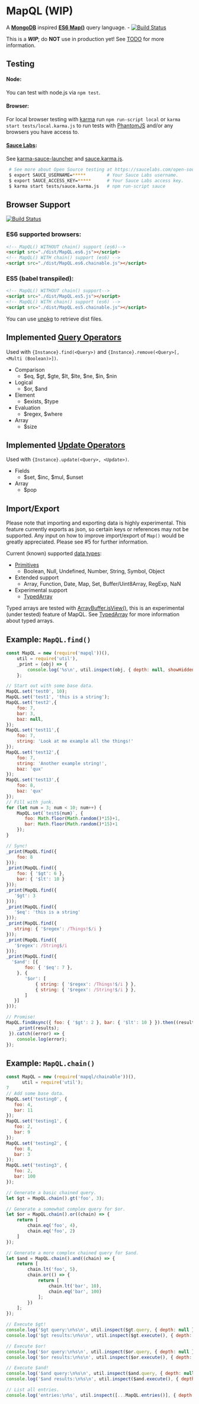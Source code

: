 MapQL (WIP)
===
A __[MongoDB]__ inspired __[ES6 Map()]__ query language. - [![Build Status](https://travis-ci.org/LouisT/MapQL.svg?branch=dev)](https://travis-ci.org/LouisT/MapQL)

This is a ___WIP___; do __NOT__ use in production yet! See [TODO](TODO.md) for more information.

Testing
-
#### Node:
You can test with node.js via `npm test`.

#### Browser:
For local browser testing with [karma] run `npm run-script local` or `karma start tests/local.karma.js` to run tests with [PhantomJS] and/or any browsers you have access to.

#### [Sauce Labs]:
See [karma-sauce-launcher] and [sauce.karma.js](tests/sauce.karma.js).

```sh
 # See more about Open Source testing at https://saucelabs.com/open-source
 $ export SAUCE_USERNAME=*****        # Your Sauce Labs username.
 $ export SAUCE_ACCESS_KEY=*****      # Your Sauce Labs access key.
 $ karma start tests/sauce.karma.js   # npm run-script sauce
```

Browser Support
-
[![Build Status](https://saucelabs.com/browser-matrix/louist-mapql.svg)](https://saucelabs.com/u/louist-mapql)

### ES6 supported browsers:
```html
<!-- MapQL() WITHOUT chain() support (es6)-->
<script src="./dist/MapQL.es6.js"></script>
<!-- MapQL() WITH chain() support (es6) -->
<script src="./dist/MapQL.es6.chainable.js"></script>
````

### ES5 (babel transpiled):
```html
<!-- MapQL() WITHOUT chain() support-->
<script src="./dist/MapQL.es5.js"></script>
<!-- MapQL() WITH chain() support (es6) -->
<script src="./dist/MapQL.es5.chainable.js"></script>
```
You can use [unpkg] to retrieve dist files.

Implemented [Query Operators]
-
Used with `{Instance}.find(<Query>)` and `{Instance}.remove(<Query>[, <Multi (Boolean)>])`.

* Comparison
  * $eq, $gt, $gte, $lt, $lte, $ne, $in, $nin
* Logical
  * $or, $and
* Element
  * $exists, $type
* Evaluation
  * $regex, $where
* Array
  * $size

Implemented [Update Operators]
-
Used with `{Instance}.update(<Query>, <Update>)`.

* Fields
  * $set, $inc, $mul, $unset
* Array
  * $pop

Import/Export
-
Please note that importing and exporting data is highly experimental. This feature currently exports as json,
so certain keys or references may not be supported. Any input on how to improve import/export of `Map()` would
be greatly appreciated. Please see #5 for further information.

Current (known) supported [data types](/src/DataTypes.js):
* [Primitives]
  * Boolean, Null, Undefined, Number, String, Symbol, Object
* Extended support
  * Array, Function, Date, Map, Set, Buffer/Uint8Array, RegExp, NaN
* Experimental support
  * [TypedArray]

Typed arrays are tested with [ArrayBuffer.isView()], this is an experimental (under tested) feature of MapQL.
See [TypedArray] for more information about typed arrays.

Example: `MapQL.find()`
-
```javascript
const MapQL = new (require('mapql'))(),
    util = require('util'),
    _print = (obj) => {
        console.log('%s\n', util.inspect(obj, { depth: null, showHidden: true }));
    };

// Start out with some base data.
MapQL.set('test0', 10);
MapQL.set('test1', 'this is a string');
MapQL.set('test2',{
    foo: 7,
    bar: 3,
    baz: null,
});
MapQL.set('test11',{
    foo: 7,
    string: 'Look at me example all the things!'
});
MapQL.set('test12',{
    foo: 7,
    string: 'Another example string!',
    baz: 'qux'
});
MapQL.set('test13',{
    foo: 8,
    baz: 'qux'
});
// Fill with junk.
for (let num = 3; num < 10; num++) {
    MapQL.set(`test${num}`, {
       foo: Math.floor(Math.random()*15)+1,
       bar: Math.floor(Math.random()*15)+1
    });
}

// Sync!
_print(MapQL.find({
    foo: 8
}));
_print(MapQL.find({
    foo: { '$gt': 6 },
    bar: { '$lt': 10 }
}));
_print(MapQL.find({
   '$gt': 3
}));
_print(MapQL.find({
   '$eq': 'this is a string'
}));
_print(MapQL.find({
   string: { '$regex': /Things!$/i }
}));
_print(MapQL.find({
   '$regex': /String$/i
}));
_print(MapQL.find({
  '$and': [{
       foo: { '$eq': 7 },
    }, {
       '$or': [
           { string: { '$regex': /Things!$/i } },
           { string: { '$regex': /String!$/i } },
       ]
   }]
}));

// Promise!
MapQL.findAsync({ foo: { '$gt': 2 }, bar: { '$lt': 10 } }).then((results) => {
    _print(results);
 }).catch((error) => {
    console.log(error);
});
```

Example: `MapQL.chain()`
-
```javascript
const MapQL = new (require('mapql/chainable'))(),
      util = require('util');
7
// Add some base data.
MapQL.set('testing0', {
   foo: 4,
   bar: 11
});
MapQL.set('testing1', {
   foo: 2,
   bar: 9
});
MapQL.set('testing2', {
   foo: 8,
   bar: 3
});
MapQL.set('testing3', {
   foo: 2,
   bar: 100
});

// Generate a basic chained query.
let $gt = MapQL.chain().gt('foo', 3);

// Generate a somewhat complex query for $or.
let $or = MapQL.chain().or((chain) => {
    return [
        chain.eq('foo', 4),
        chain.eq('foo', 2)
    ]
});

// Generate a more complex chained query for $and.
let $and = MapQL.chain().and((chain) => {
    return [
        chain.lt('foo', 5),
        chain.or(() => {
            return [
                chain.lt('bar', 10),
                chain.eq('bar', 100)
            ];
        })
    ];
});

// Execute $gt!
console.log('$gt query:\n%s\n', util.inspect($gt.query, { depth: null }));
console.log('$gt results:\n%s\n', util.inspect($gt.execute(), { depth: null }));

// Execute $or!
console.log('$or query:\n%s\n', util.inspect($or.query, { depth: null }));
console.log('$or results:\n%s\n', util.inspect($or.execute(), { depth: null }));

// Execute $and!
console.log('$and query:\n%s\n', util.inspect($and.query, { depth: null }));
console.log('$and results:\n%s\n', util.inspect($and.execute(), { depth: null }));

// List all entries.
console.log('entries:\n%s', util.inspect([...MapQL.entries()], { depth: null }));
````

[MongoDB]: https://www.mongodb.com/
[ES6 Map()]: https://developer.mozilla.org/en-US/docs/Web/JavaScript/Reference/Global_Objects/Map
[Classes]: https://developer.mozilla.org/en-US/docs/Web/JavaScript/Reference/Classes
[Arrow]: https://developer.mozilla.org/en-US/docs/Web/JavaScript/Reference/Functions/Arrow_functions
[Query Operators]: https://docs.mongodb.com/manual/reference/operator/query/
[Update Operators]: https://docs.mongodb.com/manual/reference/operator/update/
[unpkg]: https://unpkg.com/mapql/
[karma]: http://karma-runner.github.io/
[karma-sauce-launcher]: https://github.com/karma-runner/karma-sauce-launcher
[Sauce Labs]: https://saucelabs.com/
[PhantomJS]: http://phantomjs.org/
[Primitives]: https://developer.mozilla.org/en-US/docs/Web/JavaScript/Data_structures#Data_types
[ArrayBuffer.isView()]: https://developer.mozilla.org/en-US/docs/Web/JavaScript/Reference/Global_Objects/ArrayBuffer/isView
[TypedArray]: https://developer.mozilla.org/en-US/docs/Web/JavaScript/Reference/Global_Objects/TypedArray
